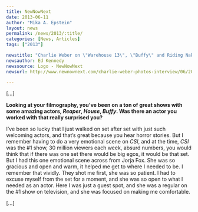 ```yaml
---
title: NewNowNext
date: 2013-06-11
author: "Mika A. Epstein"
layout: news
permalink: /news/2013/:title/
categories: [News, Articles]
tags: ["2013"]

newstitle: "Charlie Weber on \"Warehouse 13\", \"Buffy\" and Riding Naked on an Elephant"
newsauthor: Ed Kennedy 
newssource: Logo - NewNowNext
newsurl: http://www.newnownext.com/charlie-weber-photos-interview/06/2013/

---
```


[...]

**Looking at your filmography, you’ve been on a ton of great shows with some amazing actors, _Reaper_, _House_, _Buffy_. Was there an actor you worked with that really surprised you?**

I’ve been so lucky that I just walked on set after set with just such welcoming actors, and that’s great because you hear horror stories. But I remember having to do a very emotional scene on _CSI_, and at the time, _CSI_ was the #1 show, 30 million viewers each week, absurd numbers, you would think that if there was one set there would be big egos, it would be that set. But I had this one emotional scene across from Jorja Fox. She was so gracious and open and warm, it helped me get to where I needed to be. I remember that vividly. They shot me first, she was so patient. I had to excuse myself from the set for a moment, and she was so open to what I needed as an actor. Here I was just a guest spot, and she was a regular on the #1 show on television, and she was focused on making me comfortable.

[...]